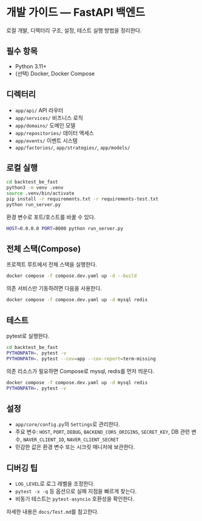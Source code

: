 # 개발 가이드 — FastAPI 백엔드

로컬 개발, 디렉터리 구조, 설정, 테스트 실행 방법을 정리한다.

## 필수 항목
- Python 3.11+
- (선택) Docker, Docker Compose

## 디렉터리
- `app/api/` API 라우터
- `app/services/` 비즈니스 로직
- `app/domains/` 도메인 모델
- `app/repositories/` 데이터 액세스
- `app/events/` 이벤트 시스템
 - `app/factories/`, `app/strategies/`, `app/models/`

## 로컬 실행
```bash
cd backtest_be_fast
python3 -m venv .venv
source .venv/bin/activate
pip install -r requirements.txt -r requirements-test.txt
python run_server.py
```

환경 변수로 포트/호스트를 바꿀 수 있다.
```bash
HOST=0.0.0.0 PORT=8000 python run_server.py
```

## 전체 스택(Compose)
프로젝트 루트에서 전체 스택을 실행한다.
```bash
docker compose -f compose.dev.yaml up -d --build
```

의존 서비스만 기동하려면 다음을 사용한다.
```bash
docker compose -f compose.dev.yaml up -d mysql redis
```

## 테스트
pytest로 실행한다.
```bash
cd backtest_be_fast
PYTHONPATH=. pytest -v
PYTHONPATH=. pytest --cov=app --cov-report=term-missing
```

의존 리소스가 필요하면 Compose로 mysql, redis를 먼저 띄운다.
```bash
docker compose -f compose.dev.yaml up -d mysql redis
PYTHONPATH=. pytest -v
```

## 설정
- `app/core/config.py`의 `Settings`로 관리한다.
- 주요 변수: `HOST`, `PORT`, `DEBUG`, `BACKEND_CORS_ORIGINS`, `SECRET_KEY`, DB 관련 변수, `NAVER_CLIENT_ID`, `NAVER_CLIENT_SECRET`
- 민감한 값은 환경 변수 또는 시크릿 매니저에 보관한다.

## 디버깅 팁
- `LOG_LEVEL`로 로그 레벨을 조정한다.
- `pytest -x -q` 등 옵션으로 실패 지점을 빠르게 찾는다.
- 비동기 테스트는 `pytest-asyncio` 호환성을 확인한다.

자세한 내용은 `docs/Test.md`를 참고한다.
